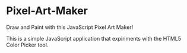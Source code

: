 # Pixel-Art-Maker
Draw and Paint with this JavaScript Pixel Art Maker!

This is a simple JavaScript application that expiriments with the HTML5 Color Picker tool.
